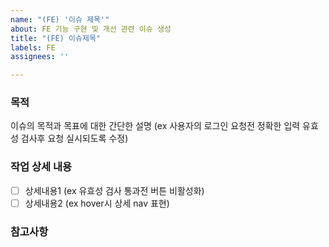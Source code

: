 ```yaml
---
name: "(FE) '이슈 제목'"
about: FE 기능 구현 및 개선 관련 이슈 생성
title: "(FE) 이슈제목"
labels: FE
assignees: ''

---
```


### 목적
이슈의 목적과 목표에 대한 간단한 설명 (ex 사용자의 로그인 요청전 정확한 입력 유효성 검사후 요청 실시되도록 수정)

### 작업 상세 내용
- [ ] 상세내용1 (ex 유효성 검사 통과전 버튼 비활성화)
- [ ] 상세내용2 (ex hover시 상세 nav 표현)

### 참고사항
